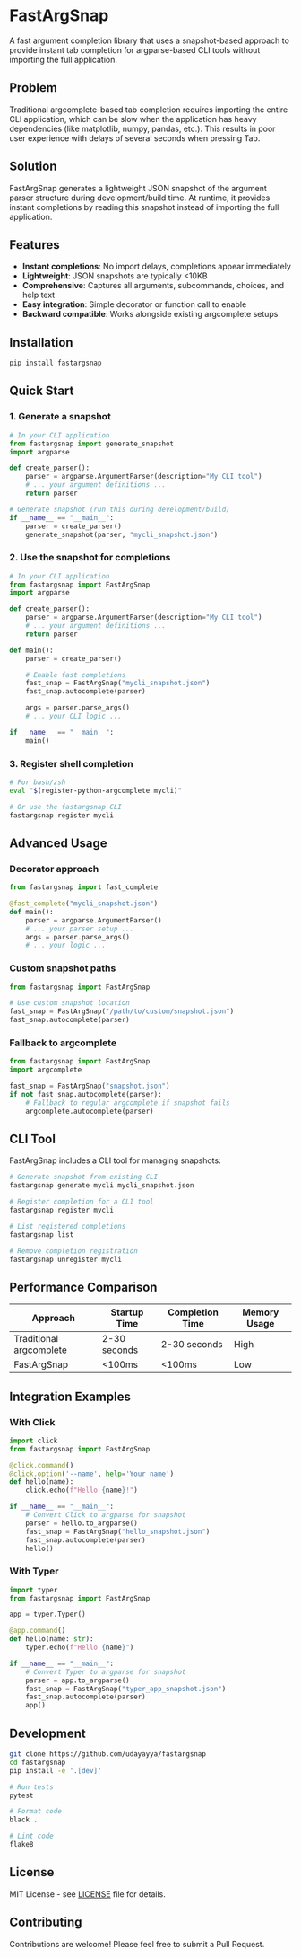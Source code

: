 # FastArgSnap

A fast argument completion library that uses a snapshot-based approach to provide instant tab completion for argparse-based CLI tools without importing the full application.

## Problem

Traditional argcomplete-based tab completion requires importing the entire CLI application, which can be slow when the application has heavy dependencies (like matplotlib, numpy, pandas, etc.). This results in poor user experience with delays of several seconds when pressing Tab.

## Solution

FastArgSnap generates a lightweight JSON snapshot of the argument parser structure during development/build time. At runtime, it provides instant completions by reading this snapshot instead of importing the full application.

## Features

- **Instant completions**: No import delays, completions appear immediately
- **Lightweight**: JSON snapshots are typically <10KB
- **Comprehensive**: Captures all arguments, subcommands, choices, and help text
- **Easy integration**: Simple decorator or function call to enable
- **Backward compatible**: Works alongside existing argcomplete setups

## Installation

```bash
pip install fastargsnap
```

## Quick Start

### 1. Generate a snapshot

```python
# In your CLI application
from fastargsnap import generate_snapshot
import argparse

def create_parser():
    parser = argparse.ArgumentParser(description="My CLI tool")
    # ... your argument definitions ...
    return parser

# Generate snapshot (run this during development/build)
if __name__ == "__main__":
    parser = create_parser()
    generate_snapshot(parser, "mycli_snapshot.json")
```

### 2. Use the snapshot for completions

```python
# In your CLI application
from fastargsnap import FastArgSnap
import argparse

def create_parser():
    parser = argparse.ArgumentParser(description="My CLI tool")
    # ... your argument definitions ...
    return parser

def main():
    parser = create_parser()

    # Enable fast completions
    fast_snap = FastArgSnap("mycli_snapshot.json")
    fast_snap.autocomplete(parser)

    args = parser.parse_args()
    # ... your CLI logic ...

if __name__ == "__main__":
    main()
```

### 3. Register shell completion

```bash
# For bash/zsh
eval "$(register-python-argcomplete mycli)"

# Or use the fastargsnap CLI
fastargsnap register mycli
```

## Advanced Usage

### Decorator approach

```python
from fastargsnap import fast_complete

@fast_complete("mycli_snapshot.json")
def main():
    parser = argparse.ArgumentParser()
    # ... your parser setup ...
    args = parser.parse_args()
    # ... your logic ...
```

### Custom snapshot paths

```python
from fastargsnap import FastArgSnap

# Use custom snapshot location
fast_snap = FastArgSnap("/path/to/custom/snapshot.json")
fast_snap.autocomplete(parser)
```

### Fallback to argcomplete

```python
from fastargsnap import FastArgSnap
import argcomplete

fast_snap = FastArgSnap("snapshot.json")
if not fast_snap.autocomplete(parser):
    # Fallback to regular argcomplete if snapshot fails
    argcomplete.autocomplete(parser)
```

## CLI Tool

FastArgSnap includes a CLI tool for managing snapshots:

```bash
# Generate snapshot from existing CLI
fastargsnap generate mycli mycli_snapshot.json

# Register completion for a CLI tool
fastargsnap register mycli

# List registered completions
fastargsnap list

# Remove completion registration
fastargsnap unregister mycli
```

## Performance Comparison

| Approach | Startup Time | Completion Time | Memory Usage |
|----------|-------------|----------------|--------------|
| Traditional argcomplete | 2-30 seconds | 2-30 seconds | High |
| FastArgSnap | <100ms | <100ms | Low |

## Integration Examples

### With Click

```python
import click
from fastargsnap import FastArgSnap

@click.command()
@click.option('--name', help='Your name')
def hello(name):
    click.echo(f"Hello {name}!")

if __name__ == "__main__":
    # Convert Click to argparse for snapshot
    parser = hello.to_argparse()
    fast_snap = FastArgSnap("hello_snapshot.json")
    fast_snap.autocomplete(parser)
    hello()
```

### With Typer

```python
import typer
from fastargsnap import FastArgSnap

app = typer.Typer()

@app.command()
def hello(name: str):
    typer.echo(f"Hello {name}")

if __name__ == "__main__":
    # Convert Typer to argparse for snapshot
    parser = app.to_argparse()
    fast_snap = FastArgSnap("typer_app_snapshot.json")
    fast_snap.autocomplete(parser)
    app()
```

## Development

```bash
git clone https://github.com/udayayya/fastargsnap
cd fastargsnap
pip install -e '.[dev]'

# Run tests
pytest

# Format code
black .

# Lint code
flake8
```

## License

MIT License - see [LICENSE](LICENSE) file for details.

## Contributing

Contributions are welcome! Please feel free to submit a Pull Request.
